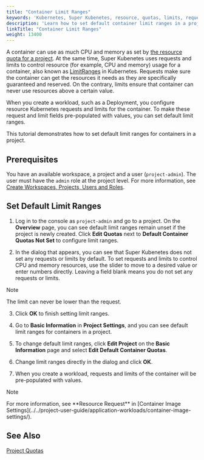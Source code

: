 ```yaml
---
title: "Container Limit Ranges"
keywords: 'Kubernetes, Super Kubenetes, resource, quotas, limits, requests, limit ranges, containers'
description: 'Learn how to set default container limit ranges in a project.'
linkTitle: "Container Limit Ranges"
weight: 13400
---
```


A container can use as much CPU and memory as set by [the resource quota for a project](../../workspace-administration/project-quotas/). At the same time, Super Kubenetes uses requests and limits to control resource (for example, CPU and memory) usage for a container, also known as [LimitRanges](https://kubernetes.io/docs/concepts/policy/limit-range/) in Kubernetes. Requests make sure the container can get the resources it needs as they are specifically guaranteed and reserved. On the contrary, limits ensure that container can never use resources above a certain value.

When you create a workload, such as a Deployment, you configure resource Kubernetes requests and limits for the container. To make these request and limit fields pre-populated with values, you can set default limit ranges.  

This tutorial demonstrates how to set default limit ranges for containers in a project.

## Prerequisites

You have an available workspace, a project and a user (`project-admin`). The user must have the `admin` role at the project level. For more information, see [Create Workspaces, Projects, Users and Roles](../../quick-start/create-workspace-and-project/).

## Set Default Limit Ranges

1. Log in to the console as `project-admin` and go to a project. On the **Overview** page, you can see default limit ranges remain unset if the project is newly created. Click **Edit Quotas** next to **Default Container Quotas Not Set** to configure limit ranges.

2. In the dialog that appears, you can see that Super Kubenetes does not set any requests or limits by default. To set requests and limits to control CPU and memory resources, use the slider to move to a desired value or enter numbers directly. Leaving a field blank means you do not set any requests or limits. 

  <div className="notices note">
    <p>Note</p>
    <div>
      The limit can never be lower than the request.
    </div>
  </div>

3. Click **OK** to finish setting limit ranges.

4. Go to **Basic Information** in **Project Settings**, and you can see default limit ranges for containers in a project.

5. To change default limit ranges, click **Edit Project** on the **Basic Information** page and select **Edit Default Container Quotas**.

6. Change limit ranges directly in the dialog and click **OK**.

7. When you create a workload, requests and limits of the container will be pre-populated with values.
   
<div className="notices note">
  <p>Note</p>
  <div>
    For more information, see **Resource Request** in [Container Image Settings](../../project-user-guide/application-workloads/container-image-settings/).
  </div>
</div>

## See Also

[Project Quotas](../../workspace-administration/project-quotas/)
